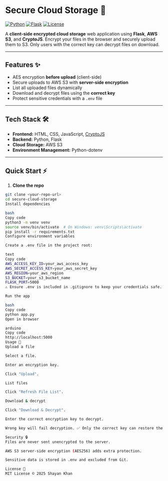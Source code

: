 # Secure Cloud Storage 🚀

[![Python](https://img.shields.io/badge/Python-3.11-blue)](https://www.python.org/)
[![Flask](https://img.shields.io/badge/Flask-2.3.3-orange)](https://flask.palletsprojects.com/)
[![License](https://img.shields.io/badge/License-MIT-green)](LICENSE)

A **client-side encrypted cloud storage** web application using **Flask**, **AWS S3**, and **CryptoJS**. Encrypt your files in the browser and securely upload them to S3. Only users with the correct key can decrypt files on download.

---

## Features ✨

- AES encryption **before upload** (client-side)
- Secure uploads to AWS S3 with **server-side encryption**
- List all uploaded files dynamically
- Download and decrypt files using the **correct key**
- Protect sensitive credentials with a `.env` file

---

## Tech Stack 🛠️

- **Frontend:** HTML, CSS, JavaScript, [CryptoJS](https://cryptojs.gitbook.io/docs/)
- **Backend:** Python, Flask
- **Cloud Storage:** AWS S3
- **Environment Management:** Python-dotenv

---

## Quick Start ⚡

1. **Clone the repo**

```bash
git clone <your-repo-url>
cd secure-cloud-storage
Install dependencies

bash
Copy code
python3 -m venv venv
source venv/bin/activate  # On Windows: venv\Scripts\activate
pip install -r requirements.txt
Configure environment variables

Create a .env file in the project root:

text
Copy code
AWS_ACCESS_KEY_ID=your_aws_access_key
AWS_SECRET_ACCESS_KEY=your_aws_secret_key
AWS_REGION=your_aws_region
S3_BUCKET=your_s3_bucket_name
FLASK_PORT=5000
⚠️ Ensure .env is included in .gitignore to keep your credentials safe.

Run the app

bash
Copy code
python app.py
Open in browser

arduino
Copy code
http://localhost:5000
Usage 📝
Upload a file

Select a file.

Enter an encryption key.

Click "Upload".

List files

Click "Refresh File List".

Download & decrypt

Click "Download & Decrypt".

Enter the correct encryption key to decrypt.

Wrong key will fail decryption. ✅ Only the correct key can restore the original file.

Security 🔒
Files are never sent unencrypted to the server.

AWS S3 server-side encryption (AES256) adds extra protection.

Sensitive data is stored in .env and excluded from Git.

License 📄
MIT License © 2025 Shayan Khan
